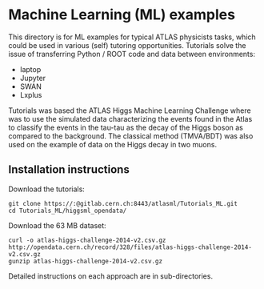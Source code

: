 # Machine Learning (ML) examples
This directory is for ML examples for typical ATLAS physicists tasks, which could be used in various (self) tutoring opportunities.
Tutorials solve the issue of transferring Python / ROOT code and data between environments:
+ laptop
+ Jupyter
+ SWAN
+ Lxplus  

Tutorials was based the ATLAS Higgs Machine Learning Challenge where was to use the simulated data characterizing the events found in the Atlas to classify the events in the tau-tau as the decay of the Higgs boson as compared to the background. The classical method (TMVA/BDT) was also used on the example of data on the Higgs decay in two muons.
## Installation instructions
Download the tutorials:  

    git clone https://:@gitlab.cern.ch:8443/atlasml/Tutorials_ML.git  
    cd Tutorials_ML/higgsml_opendata/  
 
Download the 63 MB dataset: 

    curl -o atlas-higgs-challenge-2014-v2.csv.gz  
    http://opendata.cern.ch/record/328/files/atlas-higgs-challenge-2014-v2.csv.gz  
    gunzip atlas-higgs-challenge-2014-v2.csv.gz 
    
Detailed instructions on each approach are in sub-directories.

